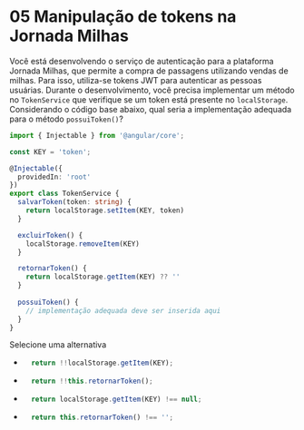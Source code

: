 # 05 Manipulação de tokens na Jornada Milhas

Você está desenvolvendo o serviço de autenticação para a plataforma Jornada Milhas, que permite a compra de passagens utilizando vendas de milhas. Para isso, utiliza-se tokens JWT para autenticar as pessoas usuárias. Durante o desenvolvimento, você precisa implementar um método no `TokenService` que verifique se um token está presente no `localStorage`. Considerando o código base abaixo, qual seria a implementação adequada para o método `possuiToken()`?

```typescript
import { Injectable } from '@angular/core';

const KEY = 'token';

@Injectable({
  providedIn: 'root'
})
export class TokenService {
  salvarToken(token: string) {
    return localStorage.setItem(KEY, token)
  }

  excluirToken() {
    localStorage.removeItem(KEY)
  }

  retornarToken() {
    return localStorage.getItem(KEY) ?? ''
  }
  
  possuiToken() {
    // implementação adequada deve ser inserida aqui
  }
}
```

Selecione uma alternativa

- ```typescript
    return !!localStorage.getItem(KEY);
    ```
    
- ```typescript
    return !!this.retornarToken();
    ```
    
- ```typescript
    return localStorage.getItem(KEY) !== null;
    ```
    
- ```typescript
    return this.retornarToken() !== '';
    ```